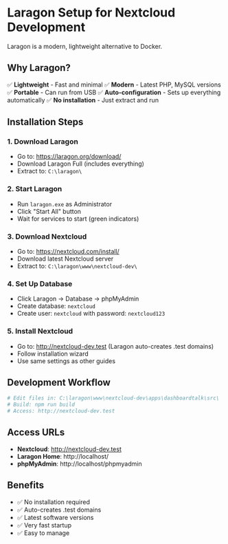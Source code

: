 # Laragon Setup for Nextcloud Development

Laragon is a modern, lightweight alternative to Docker.

## Why Laragon?
✅ **Lightweight** - Fast and minimal
✅ **Modern** - Latest PHP, MySQL versions
✅ **Portable** - Can run from USB
✅ **Auto-configuration** - Sets up everything automatically
✅ **No installation** - Just extract and run

## Installation Steps

### 1. Download Laragon
- Go to: https://laragon.org/download/
- Download Laragon Full (includes everything)
- Extract to: `C:\laragon\`

### 2. Start Laragon
- Run `laragon.exe` as Administrator
- Click "Start All" button
- Wait for services to start (green indicators)

### 3. Download Nextcloud
- Go to: https://nextcloud.com/install/
- Download latest Nextcloud server
- Extract to: `C:\laragon\www\nextcloud-dev\`

### 4. Set Up Database
- Click Laragon → Database → phpMyAdmin
- Create database: `nextcloud`
- Create user: `nextcloud` with password: `nextcloud123`


### 5. Install Nextcloud
- Go to: http://nextcloud-dev.test (Laragon auto-creates .test domains)
- Follow installation wizard
- Use same settings as other guides

## Development Workflow

```bash
# Edit files in: C:\laragon\www\nextcloud-dev\apps\dashboardtalk\src\
# Build: npm run build
# Access: http://nextcloud-dev.test
```

## Access URLs
- **Nextcloud**: http://nextcloud-dev.test
- **Laragon Home**: http://localhost/
- **phpMyAdmin**: http://localhost/phpmyadmin

## Benefits
- ✅ No installation required
- ✅ Auto-creates .test domains
- ✅ Latest software versions
- ✅ Very fast startup
- ✅ Easy to manage
